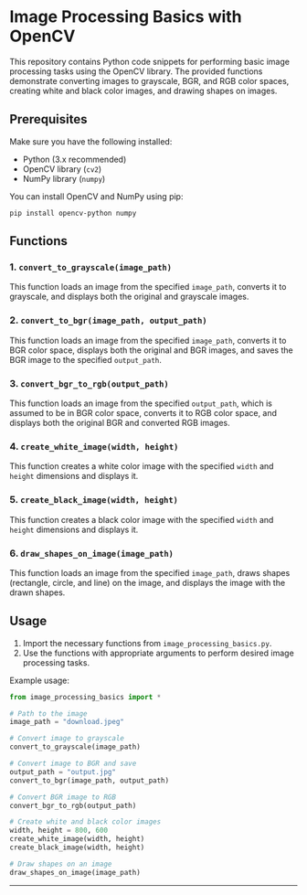 
# Image Processing Basics with OpenCV

This repository contains Python code snippets for performing basic image processing tasks using the OpenCV library. The provided functions demonstrate converting images to grayscale, BGR, and RGB color spaces, creating white and black color images, and drawing shapes on images.

## Prerequisites

Make sure you have the following installed:

- Python (3.x recommended)
- OpenCV library (`cv2`)
- NumPy library (`numpy`)

You can install OpenCV and NumPy using pip:

```
pip install opencv-python numpy
```

## Functions

### 1. `convert_to_grayscale(image_path)`

This function loads an image from the specified `image_path`, converts it to grayscale, and displays both the original and grayscale images.

### 2. `convert_to_bgr(image_path, output_path)`

This function loads an image from the specified `image_path`, converts it to BGR color space, displays both the original and BGR images, and saves the BGR image to the specified `output_path`.

### 3. `convert_bgr_to_rgb(output_path)`

This function loads an image from the specified `output_path`, which is assumed to be in BGR color space, converts it to RGB color space, and displays both the original BGR and converted RGB images.

### 4. `create_white_image(width, height)`

This function creates a white color image with the specified `width` and `height` dimensions and displays it.

### 5. `create_black_image(width, height)`

This function creates a black color image with the specified `width` and `height` dimensions and displays it.

### 6. `draw_shapes_on_image(image_path)`

This function loads an image from the specified `image_path`, draws shapes (rectangle, circle, and line) on the image, and displays the image with the drawn shapes.

## Usage

1. Import the necessary functions from `image_processing_basics.py`.
2. Use the functions with appropriate arguments to perform desired image processing tasks.

Example usage:

```python
from image_processing_basics import *

# Path to the image
image_path = "download.jpeg"

# Convert image to grayscale
convert_to_grayscale(image_path)

# Convert image to BGR and save
output_path = "output.jpg"
convert_to_bgr(image_path, output_path)

# Convert BGR image to RGB
convert_bgr_to_rgb(output_path)

# Create white and black color images
width, height = 800, 600
create_white_image(width, height)
create_black_image(width, height)

# Draw shapes on an image
draw_shapes_on_image(image_path)
```

---
